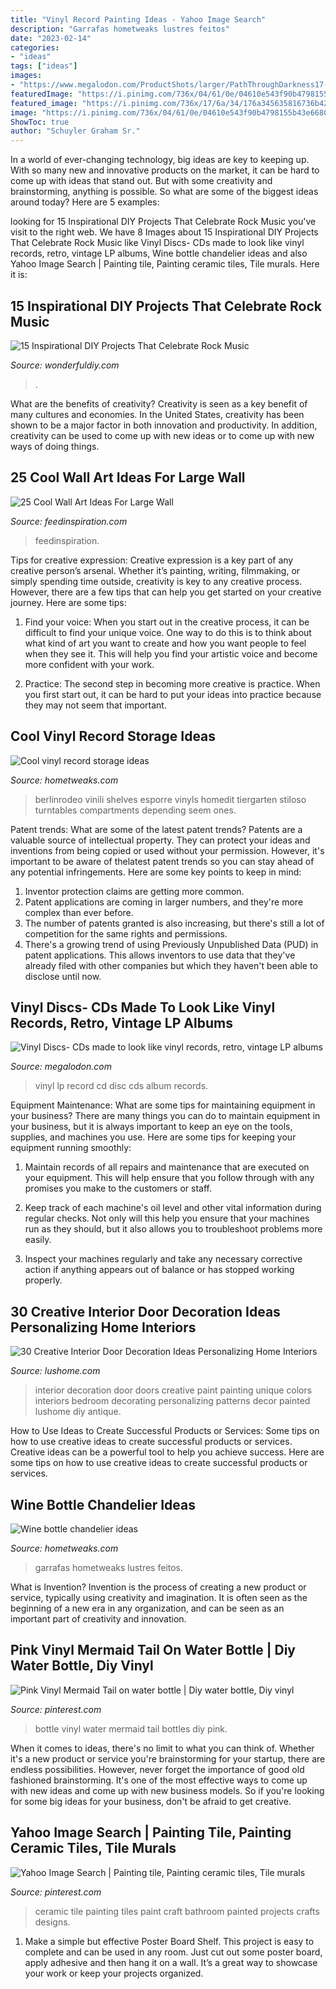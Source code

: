 ```yaml
---
title: "Vinyl Record Painting Ideas - Yahoo Image Search"
description: "Garrafas hometweaks lustres feitos"
date: "2023-02-14"
categories:
- "ideas"
tags: ["ideas"]
images:
- "https://www.megalodon.com/ProductShots/larger/PathThroughDarkness17-LP-Jacket-vinyl-45-cd.jpg"
featuredImage: "https://i.pinimg.com/736x/04/61/0e/04610e543f90b4798155b43e66808872--ceramic-tile-crafts-painting-ceramic-tiles.jpg"
featured_image: "https://i.pinimg.com/736x/17/6a/34/176a345635816736b428e99e4e5d957a.jpg"
image: "https://i.pinimg.com/736x/04/61/0e/04610e543f90b4798155b43e66808872--ceramic-tile-crafts-painting-ceramic-tiles.jpg"
ShowToc: true
author: "Schuyler Graham Sr."
---
```



In a world of ever-changing technology, big ideas are key to keeping up. With so many new and innovative products on the market, it can be hard to come up with ideas that stand out. But with some creativity and brainstorming, anything is possible. So what are some of the biggest ideas around today? Here are 5 examples: 

	

		
looking for 15 Inspirational DIY Projects That Celebrate Rock Music you've visit to the right web. We have 8 Images about 15 Inspirational DIY Projects That Celebrate Rock Music like Vinyl Discs- CDs made to look like vinyl records, retro, vintage LP albums, Wine bottle chandelier ideas and also Yahoo Image Search | Painting tile, Painting ceramic tiles, Tile murals. Here it is:
		
    
## 15 Inspirational DIY Projects That Celebrate Rock Music

<img loading=lazy src="https://cdn.wonderfuldiy.com/wp-content/uploads/2017/10/Upcycled-record-and-music-note-centre-pieces.jpg" onerror="this.onerror=null;this.src='https://tse4.mm.bing.net/th?id=OIP.yevJMxBPJFDWfCnhNPmiLgHaLL&amp;pid=15.1';" alt="15 Inspirational DIY Projects That Celebrate Rock Music">

_Source: wonderfuldiy.com_

>. 

	

What are the benefits of creativity?
Creativity is seen as a key benefit of many cultures and economies. In the United States, creativity has been shown to be a major factor in both innovation and productivity. In addition, creativity can be used to come up with new ideas or to come up with new ways of doing things.

    
## 25 Cool Wall Art Ideas For Large Wall

<img loading=lazy src="https://www.feedinspiration.com/wp-content/uploads/2015/04/large-scale-wall-art.jpg" onerror="this.onerror=null;this.src='https://tse1.mm.bing.net/th?id=OIP.xzUScx6fnDob-cJRakp1pgHaK8&amp;pid=15.1';" alt="25 Cool Wall Art Ideas For Large Wall">

_Source: feedinspiration.com_

>feedinspiration. 

	

Tips for creative expression:
Creative expression is a key part of any creative person’s arsenal. Whether it’s painting, writing, filmmaking, or simply spending time outside, creativity is key to any creative process. However, there are a few tips that can help you get started on your creative journey. Here are some tips:
1. Find your voice: When you start out in the creative process, it can be difficult to find your unique voice. One way to do this is to think about what kind of art you want to create and how you want people to feel when they see it. This will help you find your artistic voice and become more confident with your work.

2. Practice: The second step in becoming more creative is practice. When you first start out, it can be hard to put your ideas into practice because they may not seem that important.

    
## Cool Vinyl Record Storage Ideas

<img loading=lazy src="http://hometweaks.com/media/images/20191002/cool-vinyl-record-storage-ideas-161570042309-original.jpg" onerror="this.onerror=null;this.src='https://tse1.mm.bing.net/th?id=OIP.Bsz7L0YbEPXTCKrhiZy7xQHaFP&amp;pid=15.1';" alt="Cool vinyl record storage ideas">

_Source: hometweaks.com_

>berlinrodeo vinili shelves esporre vinyls homedit tiergarten stiloso turntables compartments depending seem ones. 

	

Patent trends: What are some of the latest patent trends?
Patents are a valuable source of intellectual property. They can protect your ideas and inventions from being copied or used without your permission. However, it's important to be aware of thelatest patent trends so you can stay ahead of any potential infringements. Here are some key points to keep in mind: 
1. Inventor protection claims are getting more common. 
2. Patent applications are coming in larger numbers, and they're more complex than ever before. 
3. The number of patents granted is also increasing, but there's still a lot of competition for the same rights and permissions. 
4. There's a growing trend of using Previously Unpublished Data (PUD) in patent applications. This allows inventors to use data that they've already filed with other companies but which they haven't been able to disclose until now.

    
## Vinyl Discs- CDs Made To Look Like Vinyl Records, Retro, Vintage LP Albums

<img loading=lazy src="https://www.megalodon.com/ProductShots/larger/PathThroughDarkness17-LP-Jacket-vinyl-45-cd.jpg" onerror="this.onerror=null;this.src='https://tse4.mm.bing.net/th?id=OIP.q6wQps09Y6UdBXax0k3X0gHaFj&amp;pid=15.1';" alt="Vinyl Discs- CDs made to look like vinyl records, retro, vintage LP albums">

_Source: megalodon.com_

>vinyl lp record cd disc cds album records. 

	

Equipment Maintenance: What are some tips for maintaining equipment in your business?
There are many things you can do to maintain equipment in your business, but it is always important to keep an eye on the tools, supplies, and machines you use. Here are some tips for keeping your equipment running smoothly:
1. Maintain records of all repairs and maintenance that are executed on your equipment. This will help ensure that you follow through with any promises you make to the customers or staff.

2. Keep track of each machine's oil level and other vital information during regular checks. Not only will this help you ensure that your machines run as they should, but it also allows you to troubleshoot problems more easily.

3. Inspect your machines regularly and take any necessary corrective action if anything appears out of balance or has stopped working properly.

    
## 30 Creative Interior Door Decoration Ideas Personalizing Home Interiors

<img loading=lazy src="https://www.lushome.com/wp-content/uploads/2013/07/interior-doors-painting-decoration-patterns-8.jpg" onerror="this.onerror=null;this.src='https://tse4.mm.bing.net/th?id=OIP.gvcBRK5vgvMJf4CvDU9mXQAAAA&amp;pid=15.1';" alt="30 Creative Interior Door Decoration Ideas Personalizing Home Interiors">

_Source: lushome.com_

>interior decoration door doors creative paint painting unique colors interiors bedroom decorating personalizing patterns decor painted lushome diy antique. 

	

How to Use Ideas to Create Successful Products or Services: Some tips on how to use creative ideas to create successful products or services.
Creative ideas can be a powerful tool to help you achieve success. Here are some tips on how to use creative ideas to create successful products or services.

    
## Wine Bottle Chandelier Ideas

<img loading=lazy src="http://hometweaks.com/media/images/20191002/wine-bottle-chandelier-ideas-1570036727-original.jpg" onerror="this.onerror=null;this.src='https://tse2.mm.bing.net/th?id=OIP.k9zFAKFjhq4c3eRD7jOMUgHaJ4&amp;pid=15.1';" alt="Wine bottle chandelier ideas">

_Source: hometweaks.com_

>garrafas hometweaks lustres feitos. 

	

What is Invention?
Invention is the process of creating a new product or service, typically using creativity and imagination. It is often seen as the beginning of a new era in any organization, and can be seen as an important part of creativity and innovation.

    
## Pink Vinyl Mermaid Tail On Water Bottle | Diy Water Bottle, Diy Vinyl

<img loading=lazy src="https://i.pinimg.com/736x/17/6a/34/176a345635816736b428e99e4e5d957a.jpg" onerror="this.onerror=null;this.src='https://tse1.mm.bing.net/th?id=OIP.RDYkpLb_awIQGeDYPbej5AHaKX&amp;pid=15.1';" alt="Pink Vinyl Mermaid Tail on water bottle | Diy water bottle, Diy vinyl">

_Source: pinterest.com_

>bottle vinyl water mermaid tail bottles diy pink. 

	

When it comes to ideas, there's no limit to what you can think of. Whether it's a new product or service you're brainstorming for your startup, there are endless possibilities. However, never forget the importance of good old fashioned brainstorming. It's one of the most effective ways to come up with new ideas and come up with new business models. So if you're looking for some big ideas for your business, don't be afraid to get creative.

    
## Yahoo Image Search | Painting Tile, Painting Ceramic Tiles, Tile Murals

<img loading=lazy src="https://i.pinimg.com/736x/04/61/0e/04610e543f90b4798155b43e66808872--ceramic-tile-crafts-painting-ceramic-tiles.jpg" onerror="this.onerror=null;this.src='https://tse2.mm.bing.net/th?id=OIP.dzdem9Pgj7802yjEkfDnqQHaE6&amp;pid=15.1';" alt="Yahoo Image Search | Painting tile, Painting ceramic tiles, Tile murals">

_Source: pinterest.com_

>ceramic tile painting tiles paint craft bathroom painted projects crafts designs. 

	

1. Make a simple but effective Poster Board Shelf. This project is easy to complete and can be used in any room. Just cut out some poster board, apply adhesive and then hang it on a wall. It’s a great way to showcase your work or keep your projects organized.

